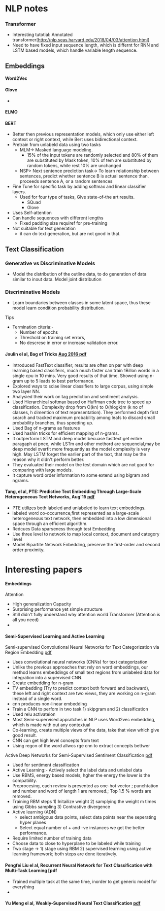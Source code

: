# NLP notes

### Transformer
+ Interesting tutotial: Annotated transformer[http://nlp.seas.harvard.edu/2018/04/03/attention.html]
+ Need to have fixed input sequence length, which is differnt for RNN and LSTM based models, which handle variable length sequence.

## Embeddings

#### Word2Vec

#### Glove
+ 

#### ELMO

#### BERT
+ Better then previous representation models, which only use either left context or right context, while Bert uses bidirectional context.
+ Pretrain from unlabeld data using two tasks
  + MLM-> Masked language modeling.
    + 15% of the input tokens are randomly selected and 80% of them are substituted by Mask token, 10% of tem are substituted by random tokens, while rest 10% are unchanged
  + NSP> Next sentence prediction task-> To learn relationship between sentences, predict whether sentence B is actual sentence than. proceeds sentence A, or a random sentences
+ Fine Tune for specific task by adding softmax and linear classifier layers.
  + Used for four type of tasks, Give state-of-the art results.
    - SQuad
    - Glove
+ Uses Self-attention
+ Can handle sequences with different lengths
  + Fixed padding size requiref for pre-training
+ Not suitable for text generation
  + it can do text generation, but are not good in that.


## Text Classification

### Generative vs Discriminative Models
+ Model the distribution of the outline data, to do generation of data similar to inout data. Model joint distribution
### Discriminative Models
+ Learn boundaries between classes in some latent space, thus these model learn condition probability distribution.

Tips


+ Termination citeria:- 
    + Number of epochs
    + Threshold on training set errors, 
    + No descrese in error or increase validation error.
    
#### Joulin el al, Bag of Tricks [Aug 2016 pdf](https://arxiv.org/pdf/1607.01759.pdf)
+ Introduced FastText classifier, results are often on par with deep learning based classifeirs, much much faster can train 1Billon words in a single cpu in 10 mins. Very good results of that time. Showed using n-gram up to 5 leads to best performance.
+ Explored ways to sclae linear classifiers to large corpus, using simple two layer NN. 
+ Analysied their work on tag prediction and sentiment analysis.
+ Used Hierarchical softmax based on Huffman code tree to speed up classification. Complexity drop from O(kn) to O(hlogk)m (k no of classes, h dimention of text representation). They performed depth first search and tracked maximum probability among leafs to discard small probability branches, thus speeding up.
+ Used Bag of n-grams as features 
+ Used hashin tricks for efficient mapping of n-grams.
+ It outperform LSTM and deep model becuase fasttext get entire paragaph at pnce, while LSTm and other methord are sequencial,may be deep model overfit more frequently as the model complexity is very high. May LSTM forget the earlier part of the text, that may be the reason why it didn't perform better.
+ They evaluated their model on the test domain which are not good for comparing with large models.
+ It capture word order information to some extend using bigram and ngrams.

#### Tang, el al, PTE: Predictive Text Embedding Through Large-Scale Heterogeneous Text Networks, Aug'15 [pdf](https://arxiv.org/pdf/1508.00200.pdf)
+ PTE utilizes both labeled and unlabeled to learn text embeddings.
+ labeled word co-occurrence,first represented as a large-scale heterogeneous text network, then embedded into a low dimensional space through an efficient algorithm.
+ Redcues Data sparseness through test Embedding
+ Use three level to network to map local context, document and category level
+ Model Bipartite Network Enbedding, preserve the first-order and second order proximity.



    
# Interesting papers
#### Embeddings

Attention
+ High generalization Capacity
+ Surprising performance yet simple structure
+ Still didn't fully understand why attention world
Transformer (Attention is all you need)
+ 

#### Semi-Supervised Learning and Active Learning

Semi-supervised Convolutional Neural Networks for Text Categorization via Region Embedding [pdf](https://papers.nips.cc/paper/5849-semi-supervised-convolutional-neural-networks-for-text-categorization-via-region-embedding.pdf)
+ Uses convolutional neural networks (CNNs) for text categorization
+ Unlike the previous approaches that rely on word embeddings, our method learns embeddings of small text regions from unlabeled data for integration into a supervised CNN.
+ Create embedding for n-gram
+ TV embedding (Try to predict context both forward and backward), these left and right context are two views, they are working on n-gram instead of a single word.
+ cnn produces non-linear embedding
+ Train a CNN to perfom in two task 1) skipgram and 2) classification
+ Used relu activateion
+ Most Semi-supervised appratches in NLP uses Word2vec embedding, which is made with out any contextual 
+ Co-learning, create multiple views of the data, take that view which give good result.
+ CNN can get high level concepts from text
+ Using regon of the word allwos rge cnn to extract concepts bettwer


Active Deep Networks for Semi-Supervised Sentiment Classification [pdf](https://www.aclweb.org/anthology/C10-2173)
+ Used for sentiment classification
+ Active Learning:- Actively select the label data and unlabel data
+ Use RBMS, energy based models, hgher the energy the lower is the compatiility.
+ Preprocesing, each review is presented as one-hot vector ; punchtation and number and word of length 1 are removed.; Top 1.5 % words are removed.
+ Training RBM steps 1) Initailize weight 2) samplying the weight m times using Gibbs sampling 3) Contrastive divergence
+ Active learning (ADN)
    + select ambigous data points, select data points near the seperating hyper planes
    + Select equal number of + and -ve instances we get the better performance.
+ Require limited number of training data
+ Choose data to close to hyperplane to be labeled while training
+ Two stage -> 1) stage using RBM 2) supervised learning using active learning framework; both steps are done iteratively.




#### Pengfei Liu el al, Recurrent Neural Network for Text Classification with Multi-Task Learning [pdf
+ Trained multiple task at the same time, inorder to get generic model for everything
+


#### Yu Meng el al, Weakly-Supervised Neural Text Classification [pdf]()





